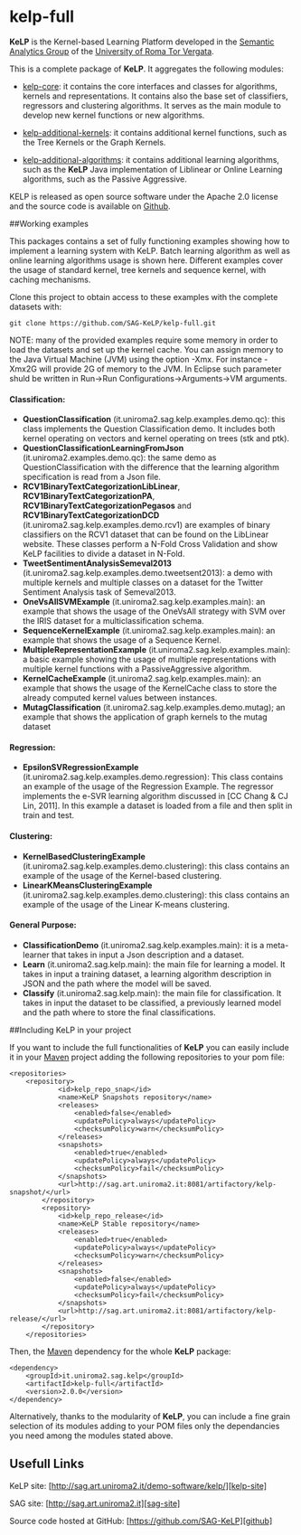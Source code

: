 kelp-full
=========

 **KeLP** is the Kernel-based Learning Platform developed in the [Semantic Analytics Group][sag-site] of
the [University of Roma Tor Vergata][uniroma2-site]. 

This is a complete package of **KeLP**. 
It aggregates the following modules:

* [kelp-core](https://github.com/SAG-KeLP/kelp-core): it contains the core interfaces and classes for algorithms, kernels and representations. It contains also the base set of classifiers, regressors and clustering algorithms. It serves as the main module to develop new kernel functions or new algorithms.

* [kelp-additional-kernels](https://github.com/SAG-KeLP/kelp-additional-kernels): it contains additional kernel functions, such as the Tree Kernels or the Graph Kernels.

* [kelp-additional-algorithms](https://github.com/SAG-KeLP/kelp-additional-algorithms): it contains additional learning algorithms, such as the **KeLP** Java implementation of Liblinear or Online Learning algorithms, such as the Passive Aggressive.

KELP is released as open source software under the Apache 2.0 license and the source code is available on [Github][github].

##Working examples

This packages contains a set of fully functioning examples showing how to implement a learning system with KeLP. Batch learning algorithm as well as online learning algorithms usage is shown here. Different examples cover the usage of standard kernel, tree kernels and sequence kernel, with caching mechanisms.

Clone this project to obtain access to these examples with the complete datasets with:

```
git clone https://github.com/SAG-KeLP/kelp-full.git
```

NOTE: many of the provided examples require some memory in order to load the datasets and set up the kernel cache. You can assign memory to the Java Virtual Machine (JVM) using the option -Xmx. For instance -Xmx2G will provide 2G of memory to the JVM. In Eclipse such parameter shuld be written in Run->Run Configurations->Arguments->VM arguments.

#### Classification:
* **QuestionClassification** (it.uniroma2.sag.kelp.examples.demo.qc): this class implements the Question Classification demo. It includes both kernel operating on vectors and kernel operating on trees (stk and ptk).
* **QuestionClassificationLearningFromJson** (it.uniroma2.examples.demo.qc): the same demo as QuestionClassification with the difference that the learning algorithm specification is read from a Json file.
* **RCV1BinaryTextCategorizationLibLinear**, **RCV1BinaryTextCategorizationPA**,  **RCV1BinaryTextCategorizationPegasos** and **RCV1BinaryTextCategorizationDCD** (it.uniroma2.sag.kelp.examples.demo.rcv1) are examples of binary classifiers on the RCV1 dataset that can be found on the LibLinear website. These classes perform a N-Fold Cross Validation and show KeLP facilities to divide a dataset in N-Fold.
* **TweetSentimentAnalysisSemeval2013** (it.uniroma2.sag.kelp.examples.demo.tweetsent2013): a demo with multiple kernels and multiple classes on a dataset for the Twitter Sentiment Analysis task of Semeval2013.
* **OneVsAllSVMExample** (it.uniroma2.sag.kelp.examples.main): an example that shows the usage of the OneVsAll strategy with SVM over the IRIS dataset for a multiclassification schema.
* **SequenceKernelExample** (it.uniroma2.sag.kelp.examples.main): an example that shows the usage of a Sequence Kernel.
* **MultipleRepresentationExample** (it.uniroma2.sag.kelp.examples.main): a basic example showing the usage of multiple representations with multiple kernel functions with a PassiveAggressive algorithm.
* **KernelCacheExample** (it.uniroma2.sag.kelp.examples.main): an example that shows the usage of the KernelCache class to store the already computed kernel values between instances.
* **MutagClassification** 
(it.uniroma2.sag.kelp.examples.demo.mutag); an example that shows the application of graph kernels to the mutag dataset

#### Regression:
* **EpsilonSVRegressionExample** (it.uniroma2.sag.kelp.examples.demo.regression): This class contains an example of the usage of the Regression Example. The regressor implements the e-SVR learning algorithm discussed in [CC Chang & CJ Lin, 2011]. In this example a dataset is loaded from a file and then split in train and test.

#### Clustering:
* **KernelBasedClusteringExample** (it.uniroma2.sag.kelp.examples.demo.clustering): this class contains an example of the usage of the Kernel-based clustering.
* **LinearKMeansClusteringExample** (it.uniroma2.sag.kelp.examples.demo.clustering): this class contains an example of the usage of the Linear K-means clustering.


#### General Purpose:
* **ClassificationDemo** (it.uniroma2.sag.kelp.examples.main): it is a meta-learner that takes in input a Json description and a dataset.
* **Learn** (it.uniroma2.sag.kelp.main): the main file for learning a model. It takes in input a training dataset, a learning algorithm description in JSON and the path where the model will be saved.
* **Classify** (it.uniroma2.sag.kelp.main): the main file for classification. It takes in input the dataset to be classified, a previously learned model and the path where to store the final classifications.


##Including KeLP in your project

If you want to include the full functionalities of **KeLP** you can  easily include it in your [Maven][maven-site] project adding the following repositories to your pom file:

```
<repositories>
	<repository>
			<id>kelp_repo_snap</id>
			<name>KeLP Snapshots repository</name>
			<releases>
				<enabled>false</enabled>
				<updatePolicy>always</updatePolicy>
				<checksumPolicy>warn</checksumPolicy>
			</releases>
			<snapshots>
				<enabled>true</enabled>
				<updatePolicy>always</updatePolicy>
				<checksumPolicy>fail</checksumPolicy>
			</snapshots>
			<url>http://sag.art.uniroma2.it:8081/artifactory/kelp-snapshot/</url>
		</repository>
		<repository>
			<id>kelp_repo_release</id>
			<name>KeLP Stable repository</name>
			<releases>
				<enabled>true</enabled>
				<updatePolicy>always</updatePolicy>
				<checksumPolicy>warn</checksumPolicy>
			</releases>
			<snapshots>
				<enabled>false</enabled>
				<updatePolicy>always</updatePolicy>
				<checksumPolicy>fail</checksumPolicy>
			</snapshots>
			<url>http://sag.art.uniroma2.it:8081/artifactory/kelp-release/</url>
		</repository>
	</repositories>
```

Then, the [Maven][maven-site] dependency for the whole **KeLP** package:

```
<dependency>
    <groupId>it.uniroma2.sag.kelp</groupId>
    <artifactId>kelp-full</artifactId>
    <version>2.0.0</version>
</dependency>
```

Alternatively, thanks to the modularity of **KeLP**, you can include a fine grain selection of its modules adding to your POM files only the dependancies you need among the modules stated above.  

Usefull Links
-------------

KeLP site: [http://sag.art.uniroma2.it/demo-software/kelp/][kelp-site]

SAG site: [http://sag.art.uniroma2.it][sag-site]

Source code hosted at GitHub: [https://github.com/SAG-KeLP][github]

[sag-site]: http://sag.art.uniroma2.it "SAG site"
[uniroma2-site]: http://www.uniroma2.it "University of Roma Tor Vergata"
[maven-site]: http://maven.apache.org "Apache Maven"
[kelp-site]: http://sag.art.uniroma2.it/demo-software/kelp/ "KeLP website"
[github]: https://github.com/SAG-KeLP
